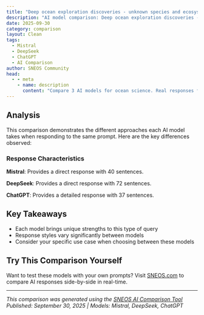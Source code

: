 ```yaml
---
title: "Deep ocean exploration discoveries - unknown species and ecosystems"
description: "AI model comparison: Deep ocean exploration discoveries - unknown species and ecosystems..."
date: 2025-09-30
category: comparison
layout: Clean
tags:
  - Mistral
  - DeepSeek
  - ChatGPT
  - AI Comparison
author: SNEOS Community
head:
  - - meta
    - name: description
      content: "Compare 3 AI models for ocean science. Real responses from Mistral, DeepSeek, ChatGPT with detailed analysis."
---
```


<ChatComparison
  title="Deep ocean exploration discoveries - unknown species and ecosystems"
  prompt="Deep ocean exploration discoveries - unknown species and ecosystems"
  :responses='{"Mistral": "Deep ocean exploration has led to the discovery of numerous unknown species and unique ecosystems, revealing the vast and largely unexplored world beneath the sea. Here are some notable discoveries:\n\n### Unknown Species\n1. **Giant Squid (Architeuthis dux)**: Although known from specimens washed ashore, the first live footage of a giant squid was captured in 2012, providing new insights into its behavior and habitat.\n2. **Anglerfish**: These deep-sea fish are known for their bioluminescent lures used to attract prey. New species continue to be discovered, each with unique adaptations.\n3. **Yeti Crab (Kiwa hirsuta)**: Discovered in 2005, this crab has hairy pincers that host bacteria capable of detoxifying poisonous minerals from hydrothermal vents.\n4. **Goblin Shark (Mitsukurina owstoni)**: This rare deep-sea shark has a distinctive elongated, flat snout filled with sensory organs to detect prey in the dark.\n5. **Vampire Squid (Vampyroteuthis infernalis)**: Despite its name, it is not a true squid and is the only living member of its order. It uses bioluminescence to communicate and confuse predators.\n6. **Dumbo Octopus (Grimpoteuthis)**: Named for its ear-like fins, this octopus is a deep-sea dweller with a unique swimming style.\n\n### Unique Ecosystems\n1. **Hydrothermal Vents**: These underwater volcanic features release hot, mineral-rich water, supporting unique ecosystems with chemosynthetic bacteria as the base of the food chain. Species found here include giant tube worms, clams, and shrimp.\n2. **Cold Seeps**: Similar to hydrothermal vents but at lower temperatures, cold seeps release hydrocarbons and support communities of mussels, clams, and tube worms.\n3. **Deep-Sea Coral Reefs**: These reefs, found at depths of 200 to 1,000 meters, provide habitat for a variety of deep-sea species, including fish, crustaceans, and mollusks.\n4. **Abyssal Plains**: These flat, deep-sea regions are home to a variety of organisms, including sea cucumbers, brittle stars, and deep-sea fish.\n5. **Trenches**: The deepest parts of the ocean, such as the Mariana Trench, support unique ecosystems with extreme pressure and low temperatures. Species found here include amphipods and snailfish.\n\n### Technological Advances\n1. **Remotely Operated Vehicles (ROVs)**: These unmanned submersibles are equipped with cameras and robotic arms, allowing scientists to explore and collect samples from deep-sea environments.\n2. **Autonomous Underwater Vehicles (AUVs)**: These vehicles can operate independently, mapping the seafloor and collecting data over large areas.\n3. **Manned Submersibles**: Vehicles like the Alvin and the Limiting Factor have taken scientists to the deepest parts of the ocean, providing direct observations and sample collection.\n\n### Scientific Contributions\n1. **Biodiversity Studies**: Deep-sea exploration has significantly expanded our understanding of marine biodiversity, revealing new species and their ecological roles.\n2. **Ecological Insights**: Studies of deep-sea ecosystems have provided insights into the adaptations and survival strategies of organisms in extreme environments.\n3. **Biotechnology**: Deep-sea organisms have unique biochemical properties that could lead to new pharmaceuticals, enzymes, and other biotechnological applications.\n\nDeep ocean exploration continues to be a frontier of scientific discovery, with each expedition revealing new wonders and expanding our knowledge of the planet\u0027s vast and mysterious underwater realms.", "DeepSeek": "Of course! The deep ocean, once considered a barren, lifeless desert, is now revealing itself as a realm of incredible biodiversity and bizarre beauty. Driven by technological advancements in Remotely Operated Vehicles (ROVs), Autonomous Underwater Vehicles (AUVs), and high-resolution imaging, we are in a golden age of discovery.\n\nHere is a breakdown of the major discoveries in unknown species and ecosystems that have revolutionized our understanding of life on Earth.\n\n### The Discovery of Entirely New Ecosystems\n\nThe most profound discoveries aren\u0027t just individual species, but entire ecosystems based on fundamentally different energy sources than the sun.\n\n#### 1. Hydrothermal Vents (1977)\n* **Discovery:** The Gal\u00E1pagos Rift in the Pacific Ocean.\n* **The \u0022Wow\u0022 Factor:** Before this, all known life on Earth depended on the sun via photosynthesis. Hydrothermal vents, or \u0022black smokers,\u0022 are fissures on the seafloor that spew superheated, mineral-rich water. The ecosystem here is based on **chemosynthesis**.\n* **How it Works:** Specialized bacteria use hydrogen sulfide (a chemical toxic to most life) from the vent fluid as an energy source to create organic matter. These bacteria form the base of a food web that includes:\n * **Giant Tube Worms:** Lacking a mouth or gut, they host chemosynthetic bacteria inside their bodies.\n * **Vent Crabs and Shrimp:** Often blind, they swarm around the vents.\n * **Giant Clams and Mussels:** In beds surrounding the vent fields.\n\n#### 2. Cold Seeps (1984)\n* **Discovery:** The Florida Escarpment in the Gulf of Mexico.\n* **The \u0022Wow\u0022 Factor:** Similar to vents, cold seeps are areas where hydrocarbons (like methane and oil) and hydrogen sulfide seep out of the seafloor at near-ambient temperature. They also support chemosynthetic life.\n* **Key Species:**\n * **Methane Ice Worms:** Worms that burrow into mounds of frozen methane hydrate.\n * **Bacterial Mats:** Vast carpets of chemosynthetic bacteria.\n * **Specialized Mussels and Clams:** Often living in symbiosis with methane-consuming bacteria.\n\n#### 3. Whale Falls\n* **Discovery:** First documented in 1987 off California.\n* **The \u0022Wow\u0022 Factor:** When a whale dies and sinks to the abyssal plain, its carcass (a \u0022whale fall\u0022) becomes a sudden oasis of nutrients in the food-poor deep sea. It supports a specialized, succession-based ecosystem that can last for decades.\n* **The Stages of Life:**\n 1. **Mobile Scavengers:** Hagfish, sleeper sharks, and amphipods strip the soft tissue (can last months to years).\n 2. **Enrichment Opportunists:** Worms, crustaceans, and mollusks colonize the bones and surrounding sediment, feeding on leftover scraps and organic material.\n 3. **Sulfophilic (Sulfur-loving) Bacteria:** Anaerobic bacteria break down lipids trapped in the bones, releasing hydrogen sulfide. This fuels a **chemosynthetic ecosystem** on the bones, including the iconic **\u0022Zombie Worm\u0022 (Osedax)** which has no mouth or gut and uses root-like structures to digest bone and house symbiotic bacteria.\n\n---\n\n### A Gallery of Bizarre and Unknown Species\n\nThe deep sea is a master of adaptation, leading to life forms that seem alien.\n\n| Creature | Discovery / Location | Key Features \u0026 Significance |\n| :--- | :--- | :--- |\n| **Vampire Squid** (*Vampyroteuthis infernalis*)* | Known for centuries, but its biology understood recently. | Not a squid or an octopus, it\u0027s a unique \u0022living fossil.\u0022 It inverts its cape to reveal glowing tips to confuse predators. Thrives in the Oxygen Minimum Zone. |\n| **Barreleye Fish** (*Macropinna microsthea*) | First described in 1939, but its transparent head was only observed alive in 2004 by MBARI. | Has a transparent, fluid-filled dome on its head. Its tubular eyes can rotate to look upward through its \u0022skull\u0022 to spot prey, or forward to see what it\u0027s eating. |\n| **Dumbo Octopus** (Genus *Grimpoteuthis*) | Various deep-sea basins worldwide. | Uses its ear-like fins to \u0022flap\u0022 through the water. It\u0027s the deepest-living genus of all known octopuses. |\n| **Yeti Crab** (Genus *Kiwa*) | First discovered in 2005 on a hydrothermal vent near Antarctica. | Covered in hairy, bacteria-growing \u0022setae\u0022 on its claws. It \u0022farms\u0022 these chemosynthetic bacteria, which it likely harvests and eats. |\n| **Ghostly Octopus** (\u0022Casper\u0022) | 2016, off Hawaii. | A small, pale, deep-sea octopus that broods its eggs for an astonishingly long time, possibly over 4 years, on a solitary sponge. |\n| **Mariana Snailfish** (*Pseudoliparis swirei*) | 2014, Mariana Trench. | The deepest-living fish ever recorded (~8,000 meters). Its gelatinous body is perfectly adapted to withstand the immense pressure. |\n| **Magnapinna (Bigfin) Squid** | Rare sightings, first in 1988. | Bizarre, elongated arms and tentacles that create an \u0022elbow\u0022 pose. One of the most mysterious and alien-looking large squids. |\n| **E.T. Sponge** (*Advhena magnifica*) | 2016, near a seamount in the Pacific. | A carnivorous sponge that, with a little imagination, resembles the alien E.T. Its Latin name literally means \u0022magnificent alien.\u0022 |\n\n### The Cutting Edge of Exploration and Why It Matters\n\n* **Technology:** Modern ROVs like MBARI\u0027s *Doc Ricketts* and *Ventana* can collect delicate specimens and stream HD video from the abyss. AUVs like *Boaty McBoatface* map the seafloor in unprecedented detail.\n* **Bioprospecting:** Deep-sea organisms have unique enzymes (\u0022extremozymes\u0022) that function under high pressure and temperature. These have revolutionary applications in medicine, industrial processes, and biotechnology (e.g., the Taq polymerase from a thermophilic bacterium revolutionized PCR).\n* **Climate Regulation:** Deep-sea ecosystems play a role in carbon sequestration. Whale falls, for example, lock vast amounts of carbon away on the seafloor for centuries.\n* **Threats:** These fragile ecosystems face imminent threats from **deep-sea mining** for polymetallic nodules, **bottom trawling**, and **climate change** (ocean acidification and deoxygenation).\n\n**In conclusion,** deep ocean exploration is one of the last great frontiers on our planet. Every expedition has the potential to discover not just new species, but new ways of life, challenging our very definition of where and how life can exist. It underscores that we know more about the surface of the Moon than we do about the depths of our own ocean.", "ChatGPT": "Deep ocean exploration has continually revealed astonishing discoveries, including unknown species and ecosystems that challenge our understanding of life on Earth. Here are some notable findings related to unknown species and ecosystems discovered in the deep ocean:\n\n### Unknown Species Discovered in Deep Ocean Exploration\n\n1. **Giant Amphipods and Other Crustaceans**\n - Deep-sea expeditions have uncovered giant amphipods\u2014shrimp-like crustaceans much larger than their shallow-water cousins\u2014living at depths of several thousand meters.\n - New species of crabs, lobsters, and shrimp have been described from hydrothermal vent and cold seep areas.\n\n2. **Yeti Crab (_Kiwa hirsuta_)**\n - Discovered in 2005 near hydrothermal vents in the South Pacific, this crab has hairy pincers covered with bacteria, which it possibly uses to detoxify poisonous minerals from the vent fluids.\n\n3. **Dumbo Octopus**\n - Deep-sea octopuses with ear-like fins resembling Disney\u2019s Dumbo have been discovered at extreme depths (~7,000 meters). Several new species continue to be described in various deep ocean trenches.\n\n4. **Beaked Whales and Other Deep-sea Vertebrates**\n - Deep-diving beaked whales and other obscure fish species adapted to high pressure and low light conditions have been documented, with some species still being classified.\n\n5. **New Bioluminescent Organisms**\n - Numerous previously unknown bioluminescent fish, jellyfish, and worms have been found, many of which use light in unique ways for communication, predation, or camouflage.\n\n### Newly Discovered Deep Ocean Ecosystems\n\n1. **Hydrothermal Vents**\n - First discovered in 1977, these vents host ecosystems independent of sunlight, relying on chemosynthesis by bacteria that convert sulfur compounds into energy.\n - Unique species such as tube worms, vent crabs, and giant clams thrive here.\n\n2. **Cold Seeps**\n - Areas where methane or hydrogen sulfide leaks from the seafloor support communities somewhat similar to hydrothermal vents but at lower temperatures.\n - Specialized clams, mussels, and microbial mats form unique ecosystems.\n\n3. **Deep-sea Coral Reefs**\n - Unlike tropical shallow-water corals, deep-sea corals thrive in cold, dark waters and provide habitat for diverse marine life.\n - Many of these have been documented on seamounts and canyons.\n\n4. **Submarine Canyons and Trenches**\n - These provide habitats for species adapted to extreme pressures and low nutrient availability.\n - Unique microbial communities and scavenging animals have been found.\n\n5. **Microbial Life in the Subsurface Oceanic Crust**\n - Recent exploration has shown that microbial life inhabits porous rocks deep under the seafloor, greatly expanding estimates of the biosphere\u2019s extent.\n\n### Importance of These Discoveries\n\n- **Biodiversity and Evolutionary Insights:** Discoveries of novel species and ecosystems provide key information on evolutionary adaptations to extreme environments.\n- **Biotechnology and Medicine:** Unique enzymes and compounds from deep-sea organisms have potential applications.\n- **Climate and Earth Systems:** These ecosystems impact global biochemical cycles, such as carbon and sulfur cycling.\n- **Conservation:** Understanding these poorly known ecosystems is crucial in assessing impacts of deep-sea mining, fishing, and climate change.\n\n### Notable Deep Ocean Exploration Projects\n\n- **Deepsea Challenger (2012):** James Cameron\u2019s solo descent to the Mariana Trench\u2019s Challenger Deep led to observations of new species.\n- **NEEMO (NASA Extreme Environment Mission Operations):** Simulated space and deep-sea exploration focusing on biology and technology.\n- **NOAA Ship Okeanos Explorer:** Dedicated to deep ocean exploration for mapping and biological sampling.\n- **Schmidt Ocean Institute:** Uses R/V Falkor for deep-sea research, discovering new species and habitats.\n\n---\n\nIf you wish, I can provide detailed examples of newly discovered species or summarize recent expedition findings. Would you like that?"}' 
  published-date="11:45"
/>

## Analysis

This comparison demonstrates the different approaches each AI model takes when responding to the same prompt. Here are the key differences observed:

### Response Characteristics

**Mistral**: Provides a direct response with 40 sentences. 

**DeepSeek**: Provides a direct response with 72 sentences. 

**ChatGPT**: Provides a detailed response with 37 sentences. 

## Key Takeaways

- Each model brings unique strengths to this type of query
- Response styles vary significantly between models
- Consider your specific use case when choosing between these models

## Try This Comparison Yourself

Want to test these models with your own prompts? Visit [SNEOS.com](https://sneos.com) to compare AI responses side-by-side in real-time.

---

*This comparison was generated using the [SNEOS AI Comparison Tool](https://sneos.com)*
*Published: September 30, 2025 | Models: Mistral, DeepSeek, ChatGPT*

